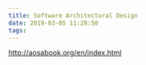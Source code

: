```yaml
---
title: Software Architectural Design
date: 2019-03-05 11:28:50
tags:
---
```


http://aosabook.org/en/index.html